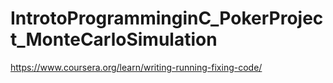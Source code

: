 # IntrotoProgramminginC_PokerProject_MonteCarloSimulation
https://www.coursera.org/learn/writing-running-fixing-code/
